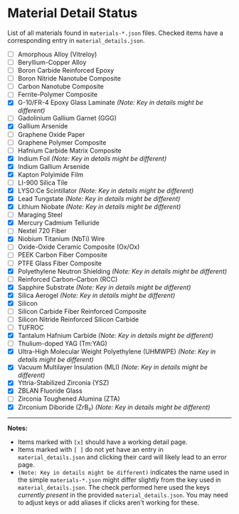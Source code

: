 # Material Detail Status

List of all materials found in `materials-*.json` files.
Checked items have a corresponding entry in `material_details.json`.

- [ ] Amorphous Alloy (Vitreloy)
- [ ] Beryllium-Copper Alloy
- [ ] Boron Carbide Reinforced Epoxy
- [ ] Boron Nitride Nanotube Composite
- [ ] Carbon Nanotube Composite
- [ ] Ferrite-Polymer Composite
- [x] G-10/FR-4 Epoxy Glass Laminate _(Note: Key in details might be different)_
- [ ] Gadolinium Gallium Garnet (GGG)
- [x] Gallium Arsenide
- [ ] Graphene Oxide Paper
- [ ] Graphene Polymer Composite
- [ ] Hafnium Carbide Matrix Composite
- [x] Indium Foil _(Note: Key in details might be different)_
- [x] Indium Gallium Arsenide
- [x] Kapton Polyimide Film
- [ ] LI-900 Silica Tile
- [x] LYSO:Ce Scintillator _(Note: Key in details might be different)_
- [x] Lead Tungstate _(Note: Key in details might be different)_
- [x] Lithium Niobate _(Note: Key in details might be different)_
- [ ] Maraging Steel
- [x] Mercury Cadmium Telluride
- [ ] Nextel 720 Fiber
- [x] Niobium Titanium (NbTi) Wire
- [ ] Oxide-Oxide Ceramic Composite (Ox/Ox)
- [ ] PEEK Carbon Fiber Composite
- [ ] PTFE Glass Fiber Composite
- [x] Polyethylene Neutron Shielding _(Note: Key in details might be different)_
- [ ] Reinforced Carbon–Carbon (RCC)
- [x] Sapphire Substrate _(Note: Key in details might be different)_
- [x] Silica Aerogel _(Note: Key in details might be different)_
- [x] Silicon
- [ ] Silicon Carbide Fiber Reinforced Composite
- [ ] Silicon Nitride Reinforced Silicon Carbide
- [ ] TUFROC
- [x] Tantalum Hafnium Carbide _(Note: Key in details might be different)_
- [ ] Thulium-doped YAG (Tm:YAG)
- [x] Ultra-High Molecular Weight Polyethylene (UHMWPE) _(Note: Key in details might be different)_
- [x] Vacuum Multilayer Insulation (MLI) _(Note: Key in details might be different)_
- [x] Yttria-Stabilized Zirconia (YSZ)
- [x] ZBLAN Fluoride Glass
- [ ] Zirconia Toughened Alumina (ZTA)
- [x] Zirconium Diboride (ZrB₂) _(Note: Key in details might be different)_

---
**Notes:**
- Items marked with `[x]` should have a working detail page.
- Items marked with `[ ]` do not yet have an entry in `material_details.json` and clicking their card will likely lead to an error page.
- `(Note: Key in details might be different)` indicates the name used in the simple `materials-*.json` might differ slightly from the key used in `material_details.json`. The check performed here used the keys *currently present* in the provided `material_details.json`. You may need to adjust keys or add aliases if clicks aren't working for these.
